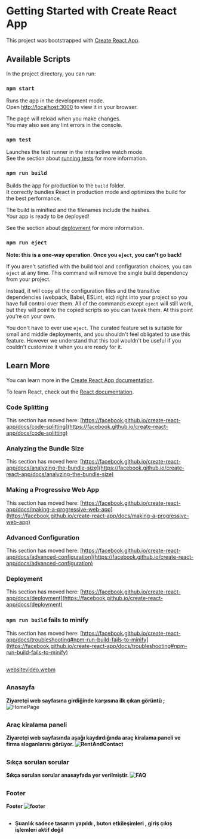 # Getting Started with Create React App

This project was bootstrapped with [Create React App](https://github.com/facebook/create-react-app).

## Available Scripts

In the project directory, you can run:

### `npm start`

Runs the app in the development mode.\
Open [http://localhost:3000](http://localhost:3000) to view it in your browser.

The page will reload when you make changes.\
You may also see any lint errors in the console.

### `npm test`

Launches the test runner in the interactive watch mode.\
See the section about [running tests](https://facebook.github.io/create-react-app/docs/running-tests) for more information.

### `npm run build`

Builds the app for production to the `build` folder.\
It correctly bundles React in production mode and optimizes the build for the best performance.

The build is minified and the filenames include the hashes.\
Your app is ready to be deployed!

See the section about [deployment](https://facebook.github.io/create-react-app/docs/deployment) for more information.

### `npm run eject`

**Note: this is a one-way operation. Once you `eject`, you can't go back!**

If you aren't satisfied with the build tool and configuration choices, you can `eject` at any time. This command will remove the single build dependency from your project.

Instead, it will copy all the configuration files and the transitive dependencies (webpack, Babel, ESLint, etc) right into your project so you have full control over them. All of the commands except `eject` will still work, but they will point to the copied scripts so you can tweak them. At this point you're on your own.

You don't have to ever use `eject`. The curated feature set is suitable for small and middle deployments, and you shouldn't feel obligated to use this feature. However we understand that this tool wouldn't be useful if you couldn't customize it when you are ready for it.

## Learn More

You can learn more in the [Create React App documentation](https://facebook.github.io/create-react-app/docs/getting-started).

To learn React, check out the [React documentation](https://reactjs.org/).

### Code Splitting

This section has moved here: [https://facebook.github.io/create-react-app/docs/code-splitting](https://facebook.github.io/create-react-app/docs/code-splitting)

### Analyzing the Bundle Size

This section has moved here: [https://facebook.github.io/create-react-app/docs/analyzing-the-bundle-size](https://facebook.github.io/create-react-app/docs/analyzing-the-bundle-size)

### Making a Progressive Web App

This section has moved here: [https://facebook.github.io/create-react-app/docs/making-a-progressive-web-app](https://facebook.github.io/create-react-app/docs/making-a-progressive-web-app)

### Advanced Configuration

This section has moved here: [https://facebook.github.io/create-react-app/docs/advanced-configuration](https://facebook.github.io/create-react-app/docs/advanced-configuration)

### Deployment

This section has moved here: [https://facebook.github.io/create-react-app/docs/deployment](https://facebook.github.io/create-react-app/docs/deployment)

### `npm run build` fails to minify

This section has moved here: [https://facebook.github.io/create-react-app/docs/troubleshooting#npm-run-build-fails-to-minify](https://facebook.github.io/create-react-app/docs/troubleshooting#npm-run-build-fails-to-minify)
##
[websitevideo.webm](https://github.com/emirhancopoglu/RentACar-ReactJS/assets/95498082/10f29378-37b7-4dbb-96e5-ab60e7f378e4)



##
### Anasayfa
<b>Ziyaretçi web sayfasına girdiğinde karşısına ilk çıkan görüntü ; </b>
![HomePage](https://github.com/emirhancopoglu/RentACar-ReactJS/assets/95498082/0a5819c2-f81b-4af8-8bbf-acc981cea8cc)

##
### Araç kiralama paneli
<b>Ziyaretçi web sayfasında aşağı kaydırdığında araç kiralama paneli ve firma sloganlarını görüyor.
![RentAndContact](https://github.com/emirhancopoglu/RentACar-ReactJS/assets/95498082/aae80be8-a7a0-47ce-a2cd-5e79800bc5af)
##
### Sıkça sorulan sorular
<b> Sıkça sorulan sorular anasayfada yer verilmiştir.
![FAQ](https://github.com/emirhancopoglu/RentACar-ReactJS/assets/95498082/0268b024-b210-4359-a900-32c629b25d88)
##
### Footer
<b> Footer </b>
![footer](https://github.com/emirhancopoglu/RentACar-ReactJS/assets/95498082/451a4780-dc59-4bf4-8b41-ff7d9fe0b6e4)

##
<ul>
  <li>
    Şuanlık sadece tasarım yapıldı , buton etkileşimleri , giriş çıkış işlemleri aktif değil
  </li>
  
</ul>
